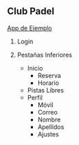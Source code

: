 ## Club Padel

[App de Ejemplo](https://play.google.com/store/apps/details?id=com.playtomic)

1. Login

2. Pestañas Inferiores
   - Inicio
     - Reserva
     - Horario
   - Pistas Libres
   - Perfil
     - Móvil
     - Correo
     - Nombre
     - Apellidos
     - Ajustes